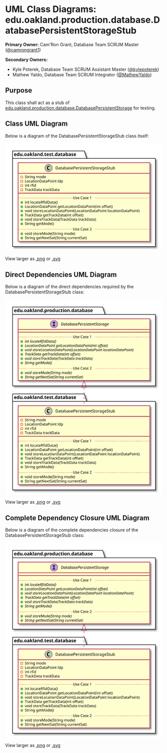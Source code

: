 # UML Class Diagrams: edu.oakland.production.database.DatabasePersistentStorageStub

**Primary Owner:** Cam'Ron Grant, Database Team SCRUM Master ([@camrongrant1](https://github.com/camrongrant1/))

**Secondary Owners:**

- Kyle Poterek, Database Team SCRUM Assistant Master ([@kylepoterek](https://github.com/kylepoterek/))
- Mathew Yaldo, Database Team SCRUM Integrator ([@MathewYaldo](https://github.com/MathewYaldo/))

## Purpose

This class shall act as a stub of [edu.oakland.production.database.DatabasePersistentStorage](../../production/DatabasePersistentStorage) for testing.

## Class UML Diagram

Below is a diagram of the DatabasePersistentStorageStub class itself:

![DatabasePersistentStorageStub](./DatabasePersistentStorageStub.svg)

View larger as [.png](./DatabasePersistentStorageStub.png) or [.svg](./DatabasePersistentStorageStub.svg)

## Direct Dependencies UML Diagram

Below is a diagram of the direct dependencies required by the DatabasePersistentStorageStub class:

![DatabasePersistentStorageStub Direct Dependencies](./DatabasePersistentStorageStub_DirectDependencies.svg)

View larger as [.png](./DatabasePersistentStorageStub_DirectDependencies.png) or [.svg](./DatabasePersistentStorageStub_DirectDependencies.svg)

## Complete Dependency Closure UML Diagram

Below is a diagram of the complete dependencies closure of the DatabasePersistentStorageStub class:

![DatabasePersistentStorageStub Dependency Closure](./DatabasePersistentStorageStub_Closure.svg)

View larger as [.png](./DatabasePersistentStorageStub_Closure.png) or [.svg](./DatabasePersistentStorageStub_Closure.svg)

